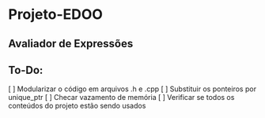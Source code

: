 # Projeto-EDOO
## Avaliador de Expressões

## To-Do:
[ ] Modularizar o código em arquivos .h e .cpp
[ ] Substituir os ponteiros por unique_ptr
[ ] Checar vazamento de memória
[ ] Verificar se todos os conteúdos do projeto estão sendo usados
